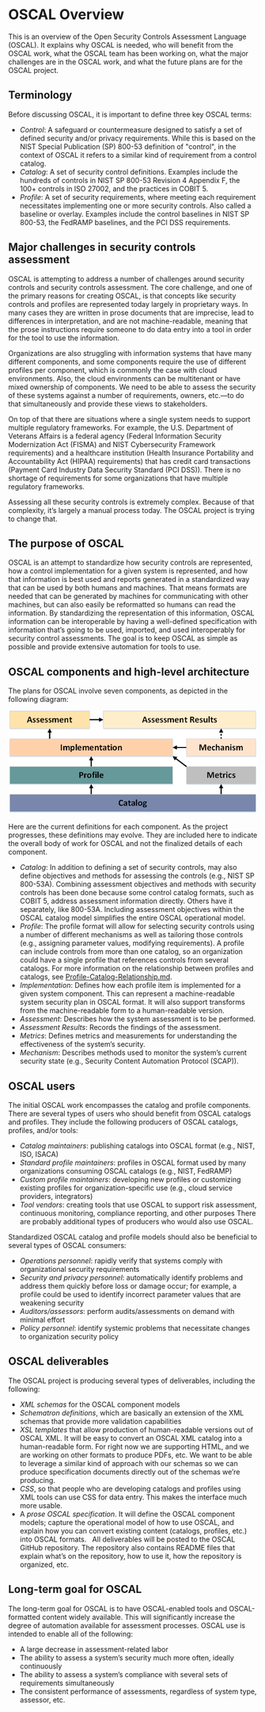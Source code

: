 # OSCAL Overview
This is an overview of the Open Security Controls Assessment Language (OSCAL). It explains why OSCAL is needed, who will benefit from the OSCAL work, what the OSCAL team has been working on, what the major challenges are in the OSCAL work, and what the future plans are for the OSCAL project.

## Terminology

Before discussing OSCAL, it is important to define three key OSCAL terms:
 * *Control*: A safeguard or countermeasure designed to satisfy a set of defined security and/or privacy requirements. While this is based on the NIST Special Publication (SP) 800-53 definition of "control", in the context of OSCAL it refers to a similar kind of requirement from a control catalog. 
 * *Catalog*: A set of security control definitions. Examples include the hundreds of controls in NIST SP 800-53 Revision 4 Appendix F, the 100+ controls in ISO 27002, and the practices in COBIT 5. 
 * *Profile*: A set of security requirements, where meeting each requirement necessitates implementing one or more security controls. Also called a baseline or overlay. Examples include the control baselines in NIST SP 800-53, the FedRAMP baselines, and the PCI DSS requirements.
 
## Major challenges in security controls assessment

OSCAL is attempting to address a number of challenges around security controls and security controls assessment. The core challenge, and one of the primary reasons for creating OSCAL, is that concepts like security controls and profiles are represented today largely in proprietary ways. In many cases they are written in prose documents that are imprecise, lead to differences in interpretation, and are not machine-readable, meaning that the prose instructions require someone to do data entry into a tool in order for the tool to use the information. 

Organizations are also struggling with information systems that have many different components, and some components require the use of different profiles per component, which is commonly the case with cloud environments. Also, the cloud environments can be multitenant or have mixed ownership of components. We need to be able to assess the security of these systems against a number of requirements, owners, etc.—to do that simultaneously and provide these views to stakeholders. 

On top of that there are situations where a single system needs to support multiple regulatory frameworks. For example, the U.S. Department of Veterans Affairs is a federal agency (Federal Information Security Modernization Act (FISMA) and NIST Cybersecurity Framework requirements) and a healthcare institution (Health Insurance Portability and Accountability Act (HIPAA) requirements) that has credit card transactions (Payment Card Industry Data Security Standard (PCI DSS)). There is no shortage of requirements for some organizations that have multiple regulatory frameworks. 

Assessing all these security controls is extremely complex. Because of that complexity, it’s largely a manual process today. The OSCAL project is trying to change that. 

## The purpose of OSCAL

OSCAL is an attempt to standardize how security controls are represented, how a control implementation for a given system is represented, and how that information is best used and reports generated in a standardized way that can be used by both humans and machines. That means formats are needed that can be generated by machines for communicating with other machines, but can also easily be reformatted so humans can read the information. By standardizing the representation of this information, OSCAL information can be interoperable by having a well-defined specification with information that’s going to be used, imported, and used interoperably for security control assessments. The goal is to keep OSCAL as simple as possible and provide extensive automation for tools to use.

## OSCAL components and high-level architecture

The plans for OSCAL involve seven components, as depicted in the following diagram:

![OSCAL layers](/docs/graphics/oscal-layers.png "OSCAL Layer Diagram")

Here are the current definitions for each component. As the project progresses, these definitions may evolve. They are included here to indicate the overall body of work for OSCAL and not the finalized details of each component.  
 * *Catalog*: In addition to defining a set of security controls, may also define objectives and methods for assessing the controls (e.g., NIST SP 800-53A). Combining assessment objectives and methods with security controls has been done because some control catalog formats, such as COBIT 5, address assessment information directly. Others have it separately, like 800-53A. Including assessment objectives within the OSCAL catalog model simplifies the entire OSCAL operational model.
 * *Profile*: The profile format will allow for selecting security controls using a number of different mechanisms as well as tailoring those controls (e.g., assigning parameter values, modifying requirements). A profile can include controls from more than one catalog, so an organization could have a single profile that references controls from several catalogs. For more information on the relationship between profiles and catalogs, see [Profile-Catalog-Relationship.md](Profile-Catalog-Relationship.md).
 * *Implementation*: Defines how each profile item is implemented for a given system component. This can represent a machine-readable system security plan in OSCAL format. It will also support transforms from the machine-readable form to a human-readable version.
 * *Assessment*: Describes how the system assessment is to be performed.
 * *Assessment Results*: Records the findings of the assessment.
 * *Metrics*: Defines metrics and measurements for understanding the effectiveness of the system’s security. 
 * *Mechanism*: Describes methods used to monitor the system’s current security state (e.g., Security Content Automation Protocol (SCAP)). 
 
## OSCAL users

The initial OSCAL work encompasses the catalog and profile components. There are several types of users who should benefit from OSCAL catalogs and profiles. They include the following producers of OSCAL catalogs, profiles, and/or tools:
 * *Catalog maintainers*: publishing catalogs into OSCAL format (e.g., NIST, ISO, ISACA)
 * *Standard profile maintainers*: profiles in OSCAL format used by many organizations consuming OSCAL catalogs (e.g., NIST, FedRAMP)
 * *Custom profile maintainers*: developing new profiles or customizing existing profiles for organization-specific use (e.g., cloud service providers, integrators)
 * *Tool vendors*: creating tools that use OSCAL to support risk assessment, continuous monitoring, compliance reporting, and other purposes
There are probably additional types of producers who would also use OSCAL.

Standardized OSCAL catalog and profile models should also be beneficial to several types of OSCAL consumers:
 * *Operations personnel*: rapidly verify that systems comply with organizational security requirements
 * *Security and privacy personnel*: automatically identify problems and address them quickly before loss or damage occur; for example, a profile could be used to identify incorrect parameter values that are weakening security
 * *Auditors/assessors*: perform audits/assessments on demand with minimal effort
 * *Policy personnel*: identify systemic problems that necessitate changes to organization security policy

## OSCAL deliverables

The OSCAL project is producing several types of deliverables, including the following:
 * *XML schemas* for the OSCAL component models  
 * *Schematron definitions*, which are basically an extension of the XML schemas that provide more validation capabilities
 * *XSL templates* that allow production of human-readable versions out of OSCAL XML. It will be easy to convert an OSCAL XML catalog into a human-readable form. For right now we are supporting HTML, and we are working on other formats to produce PDFs, etc. We want to be able to leverage a similar kind of approach with our schemas so we can produce specification documents directly out of the schemas we’re producing. 
 * *CSS*, so that people who are developing catalogs and profiles using XML tools can use CSS for data entry. This makes the interface much more usable. 
 * A *prose OSCAL specification*. It will define the OSCAL component models; capture the operational model of how to use OSCAL, and explain how you can convert existing content (catalogs, profiles, etc.) into OSCAL formats.
 
All deliverables will be posted to the OSCAL GitHub repository. The repository also contains README files that explain what’s on the repository, how to use it, how the repository is organized, etc.

## Long-term goal for OSCAL

The long-term goal for OSCAL is to have OSCAL-enabled tools and OSCAL-formatted content widely available. This will significantly increase the degree of automation available for assessment processes. OSCAL use is intended to enable all of the following:
 * A large decrease in assessment-related labor
 * The ability to assess a system’s security much more often, ideally continuously
 * The ability to assess a system’s compliance with several sets of requirements simultaneously 
 * The consistent performance of assessments, regardless of system type, assessor, etc.
